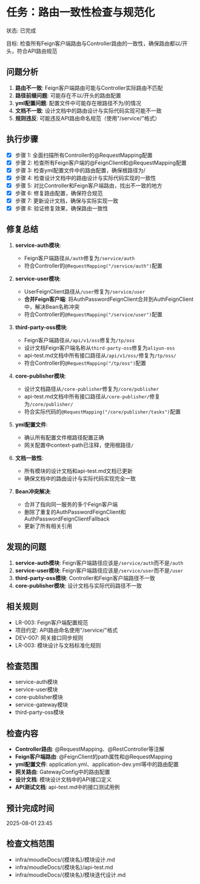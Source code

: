 # 任务：路由一致性检查与规范化
状态: 已完成

目标: 检查所有Feign客户端路由与Controller路由的一致性，确保路由都以/开头，符合API路由规范

## 问题分析
1. **路由不一致**: Feign客户端路由可能与Controller实际路由不匹配
2. **路径前缀问题**: 可能存在不以/开头的路由配置
3. **yml配置问题**: 配置文件中可能存在根路径不为/的情况
4. **文档不一致**: 设计文档中的路由设计与实际代码实现可能不一致
5. **规则违反**: 可能违反API路由命名规范（使用"/service/<entity>"格式）

## 执行步骤
- [x] 步骤 1: 全面扫描所有Controller的@RequestMapping配置
- [x] 步骤 2: 检查所有Feign客户端的@FeignClient和@RequestMapping配置
- [x] 步骤 3: 检查yml配置文件中的路由配置，确保根路径为/
- [x] 步骤 4: 检查设计文档中的路由设计与实际代码实现的一致性
- [x] 步骤 5: 对比Controller和Feign客户端路由，找出不一致的地方
- [x] 步骤 6: 修复路由配置，确保符合规范
- [x] 步骤 7: 更新设计文档，确保与实际实现一致
- [x] 步骤 8: 验证修复效果，确保路由一致性

## 修复总结
1. **service-auth模块**: 
   - Feign客户端路径从`/auth`修复为`/service/auth`
   - 符合Controller的`@RequestMapping("/service/auth")`配置

2. **service-user模块**: 
   - UserFeignClient路径从`/user`修复为`/service/user`
   - **合并Feign客户端**: 将AuthPasswordFeignClient合并到AuthFeignClient中，解决Bean名称冲突
   - 符合Controller的`@RequestMapping("/service/user")`配置

3. **third-party-oss模块**: 
   - Feign客户端路径从`/api/v1/oss`修复为`/tp/oss`
   - 设计文档Feign客户端名称从`third-party-oss`修复为`aliyun-oss`
   - api-test.md文档中所有接口路径从`/api/v1/oss/`修复为`/tp/oss/`
   - 符合Controller的`@RequestMapping("/tp/oss")`配置

4. **core-publisher模块**: 
   - 设计文档路径从`/core-publisher`修复为`/core/publisher`
   - api-test.md文档中所有接口路径从`/core-publisher/`修复为`/core/publisher/`
   - 符合实际代码的`@RequestMapping("/core/publisher/tasks")`配置

5. **yml配置文件**: 
   - 确认所有配置文件根路径配置正确
   - 网关配置中context-path已注释，使用根路径`/`

6. **文档一致性**: 
   - 所有模块的设计文档和api-test.md文档已更新
   - 确保文档中的路由设计与实际代码实现完全一致

7. **Bean冲突解决**: 
   - 合并了指向同一服务的多个Feign客户端
   - 删除了重复的AuthPasswordFeignClient和AuthPasswordFeignClientFallback
   - 更新了所有相关引用

## 发现的问题
1. **service-auth模块**: Feign客户端路径应该是`/service/auth`而不是`/auth`
2. **service-user模块**: Feign客户端路径应该是`/service/user`而不是`/user`
3. **third-party-oss模块**: Controller和Feign客户端路径不一致
4. **core-publisher模块**: 设计文档与实际代码路径不一致

## 相关规则
- LR-003: Feign客户端配置规范
- 项目约定: API路由命名使用"/service/<entity>"格式
- DEV-007: 网关接口同步规则
- LR-003: 模块设计与文档标准化规则

## 检查范围
- service-auth模块
- service-user模块  
- core-publisher模块
- service-gateway模块
- third-party-oss模块

## 检查内容
- **Controller路由**: @RequestMapping、@RestController等注解
- **Feign客户端路由**: @FeignClient的path属性和@RequestMapping
- **yml配置文件**: application.yml、application-dev.yml等中的路由配置
- **网关路由**: GatewayConfig中的路由配置
- **设计文档**: 模块设计文档中的API接口定义
- **API测试文档**: api-test.md中的接口测试用例

## 预计完成时间
2025-08-01 23:45

## 检查文档范围
- infra/moudleDocs/{模块名}/模块设计.md
- infra/moudleDocs/{模块名}/api-test.md
- infra/moudleDocs/{模块名}/模块迭代设计.md 